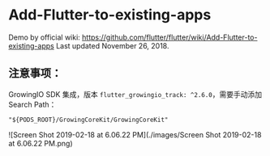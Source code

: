 # Add-Flutter-to-existing-apps

Demo by official wiki: https://github.com/flutter/flutter/wiki/Add-Flutter-to-existing-apps
Last updated November 26, 2018.



## 注意事项：

GrowingIO SDK 集成，版本 `flutter_growingio_track: ^2.6.0`，需要手动添加 Search Path：

```
"${PODS_ROOT}/GrowingCoreKit/GrowingCoreKit"
```

![Screen Shot 2019-02-18 at 6.06.22 PM](./images/Screen Shot 2019-02-18 at 6.06.22 PM.png)